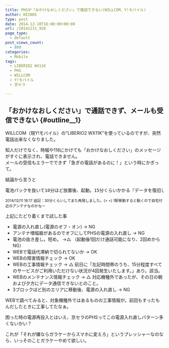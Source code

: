 ```yaml
---
title: PHSが「おかけなおしください」で電話できない(WILLCOM、Y!モバイル)
author: KEINOS
type: post
date: 2014-12-10T16:00:00+00:00
url: /20141211_928
page_type:
  - default
post_views_count:
  - 809
categories:
  - Mobile
tags:
  - LIBERIO2 WX11K
  - PHS
  - WILLCOM
  - Y!モバイル
  - 京セラ

---
```

## 「おかけなおしください」で通話できず、メールも受信できない {#outline__1}

<div class="section">
  <p>
    WILLCOM（現Y!モバイル）の&#8221;LIBERIO2 WX11K&#8221;を使っているのですが、突然電話出来なくなりました。
  </p>
  
  <p>
    知人だけでなく、時報や116にかけても「おかけなおしください」のメッセージがすぐに表示され、電話できません。<br />メールの受信もエラーでできず「急ぎの電話があるのに！」という時にかぎって。
  </p>
  
  <p>
    結論から言うと
  </p>
  
  <pre>
電池パックを抜いて10分ほど放置後、起動。15分くらいかかる『データを復旧してます』メッセージが出て直りました。
</pre>
  
  <p>
    <small>2014/12/11 18:17 追記：30分くらいしてまた再発しました。(> <) 1駅移動すると動くので自宅付近のアンテナなのかなー</small>
  </p>
  
  <p>
    上記にたどり着くまで試した事
  </p>
  
  <ul>
    <li>
      電源の入れ直し(電源のオフ・オン) → NG
    </li>
    <li>
      アンテナ増幅器があるのでオフにしてPHSの電源の入れ直し → NG
    </li>
    <li>
      電池の抜き差し。短め。 →△ （起動後1回だけ通話可能になり、2回めからNG）
    </li>
    <li>
      WEBで電話代滞納で切られてないか → OK
    </li>
    <li>
      WEBの障害情報チェック → OK
    </li>
    <li>
      WEBの工事情報チェック → △ 前日に「左記時間帯のうち、15分程度すべてのサービスがご利用いただけない状況が4回発生いたします。」あり。該当。
    </li>
    <li>
      WEBのメンテナンス情報チェック → △ 対応機種外であったが、その日の朝および夕方にデータ通信できないとのこと。
    </li>
    <li>
      3ブロックほど別のエリアに移動後、電源の入れ直し → NG
    </li>
  </ul>
  
  <p>
    WEBで調べてみると、対象機種外ではあるものの工事情報が。前回もすったもんだしたときに工事してたなぁ。
  </p>
  
  <p>
    困った時の電源再投入とはいえ、京セラのPHSってこの電源入れ直しパターン多くないかい？
  </p>
  
  <p>
    これが「それが嫌ならガラケーからスマホに変えろ」というプレッシャーなのなら、いっそのことガラケーやめて欲しい。
  </p>
</div>